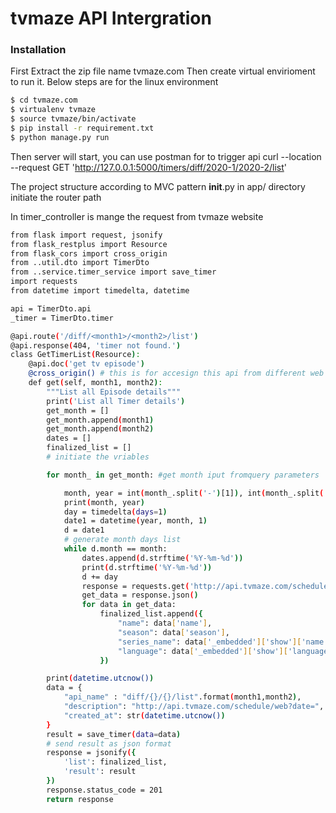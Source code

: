 # tvmaze API Intergration

### Installation
First Extract the zip file name tvmaze.com
Then create virtual envirioment to run it.
Below steps are for the linux environment
```sh
$ cd tvmaze.com
$ virtualenv tvmaze
$ source tvmaze/bin/activate
$ pip install -r requirement.txt
$ python manage.py run 
```
Then server will start, you can use postman for to trigger api
curl --location --request GET 'http://127.0.0.1:5000/timers/diff/2020-1/2020-2/list'

The project structure according to MVC pattern
__init__.py in app/ directory initiate the router path 

In timer_controller is mange the request from tvmaze website

```sh
from flask import request, jsonify
from flask_restplus import Resource
from flask_cors import cross_origin
from ..util.dto import TimerDto
from ..service.timer_service import save_timer
import requests
from datetime import timedelta, datetime

api = TimerDto.api
_timer = TimerDto.timer

@api.route('/diff/<month1>/<month2>/list')
@api.response(404, 'timer not found.')
class GetTimerList(Resource):
    @api.doc('get tv episode')
    @cross_origin() # this is for accesign this api from different web site
    def get(self, month1, month2):
        """List all Episode details"""
        print('List all Timer details')
        get_month = []
        get_month.append(month1)
        get_month.append(month2)
        dates = []
        finalized_list = []
        # initiate the vriables

        for month_ in get_month: #get month iput fromquery parameters

            month, year = int(month_.split('-')[1]), int(month_.split('-')[0])
            print(month, year)
            day = timedelta(days=1)
            date1 = datetime(year, month, 1)
            d = date1
            # generate month days list
            while d.month == month:
                dates.append(d.strftime('%Y-%m-%d'))
                print(d.strftime('%Y-%m-%d'))
                d += day
                response = requests.get('http://api.tvmaze.com/schedule/web?date={}'.format(d.strftime('%Y-%m-%d')))
                get_data = response.json()
                for data in get_data:
                    finalized_list.append({
                        "name": data['name'],
                        "season": data['season'],
                        "series_name": data['_embedded']['show']['name'],
                        "language": data['_embedded']['show']['language'],
                    })

        print(datetime.utcnow())
        data = {
            "api_name" : "diff/{}/{}/list".format(month1,month2),
            "description": "http://api.tvmaze.com/schedule/web?date=",
            "created_at": str(datetime.utcnow())
        }
        result = save_timer(data=data)
        # send result as json format
        response = jsonify({
            'list': finalized_list,
            'result': result
        })
        response.status_code = 201
        return response

```
